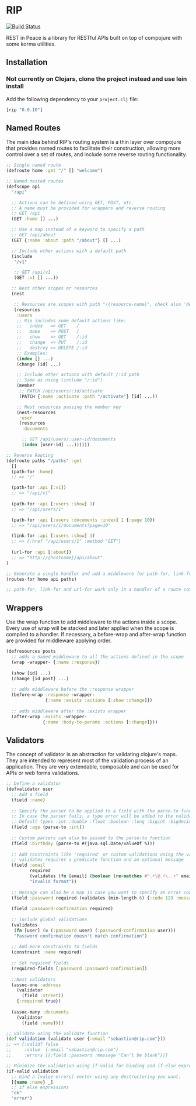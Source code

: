 RIP
===
[![Build Status](https://travis-ci.org/sebastiansen/rip.png?branch=master)](https://travis-ci.org/sebastiansen/rip)

REST in Peace is a library for RESTful APIs built on top of compojure with some korma utilities.

## Installation
### Not currently on Clojars, clone the project instead and use lein install
Add the following dependency to your `project.clj` file:

```clj
[rip "0.0.10"]
```

## Named Routes
The main idea behind RIP's routing system is a thin layer over compojure that provides named routes to facilitate their construction, allowing more control over a set of routes, 
and include some reverse routing functionality.
```clojure
;; Single named route
(defroute home :get "/" [] "welcome")

;; Named nested routes
(defscope api
  "/api"

  ;; Actions can be defined using GET, POST, etc.
  ;; A name must be provided for wrappers and reverse routing
  ;; GET /api
  (GET :home [] ...)

  ;; Use a map instead of a keyword to specify a path
  ;; GET /api/about
  (GET {:name :about :path "/about"} [] ...)

  ;; Include other actions with a default path
  (include
   "/v1"

   ;; GET /api/v1
   (GET :v1 [] ...))

  ;; Nest other scopes or resources
  (nest

   ;; Resources are scopes with path "/{resource-name}", check also 'defresource'
   (resources
    :users
    ;; Rip includes some default actions like:
    ;;   index   => GET    /
    ;;   make    => POST   /
    ;;   show    => GET    /:id
    ;;   change  => PUT    /:id
    ;;   destroy => DELETE /:id
    ;; Examples:
    (index [] ...)
    (change [id] ...)

    ;; Include other actions with default /:id path
    ;; Same as using (include "/:id")
    (member
     ;; PATCH /api/users/:id/activate
     (PATCH {:name :activate :path "/activate"} [id] ...))

    ;; Nest resources passing the member key
    (nest-resources
     :user
     (resources
      :documents

      ;; GET /api/users/:user-id/documents
      (index [user-id] ...))))))

;; Reverse Routing
(defroute paths "/paths" :get
  []
  (path-for :home)
  ;; => "/"

  (path-for :api [:v1])
  ;; => "/api/v1"
  
  (path-for :api [:users :show] 1)
  ;; => "/api/users/1"

  (path-for :api [:users :documents :index] 1 {:page 10})
  ;; => "/api/users/1/documents?page=10"

  (link-for :api [:users :show] 1)
  ;; => {:href "/api/users/1" :method "GET"}
  
  (url-for :api [:about])
  ;; => "http://{hostname}/api/about"
)

;; Generate a single handler and add a middleware for path-for, link-for and url-for usage.
(routes-for home api paths)

;; path-for, link-for and url-for work only in a handler of a route compiled using routes-for.
```
## Wrappers
Use the wrap function to add middleware to the actions inside a scope. Every use of wrap will be stacked and later applied when the scope is compiled to a handler. 
If necessary, a before-wrap and after-wrap function are provided for middleware applying order.
```clojure
(defresources posts
  ;; adds a named middleware to all the actions defined in the scope
  (wrap -wrapper- {:name :response})
  
  (show [id] ...)
  (change [id post] ...)
  
  ;; adds middleware before the :response wrapper
  (before-wrap :response -wrapper-
               {:name :exists :actions [:show :change]})
               
  ;; adds middleware after the :exists wrapper
  (after-wrap :exists -wrapper-
              {:name :body-to-params :actions [:change]}))
```
## Validators
The concept of validator is an abstraction for validating clojure's maps. They are intended to represent most of the validation process of an application. 
They are very extendable, composable and can be used for APIs or web forms validations.
```clojure
;; Define a validator
(defvalidator user
  ;; Add a field
  (field :name)
  
  ;; Specify the parser to be applied to a field with the parse-to function.
  ;; In case the parser fails, a type error will be added to the validation.
  ;; Default types :int :double :float :boolean :long :bigint :bigdecimal :uuid
  (field :age (parse-to :int))
  
  ;; Custom parsers can also be passed to the parse-to function
  (field :birthday (parse-to #(java.sql.Date/valueOf %)))
  
  ;; Add constraints like 'required' or custom validations using the validates function
  ;; validates requires a predicate function and an optional message
  (field :email 
         required 
         (validates (fn [email] (boolean (re-matches #".+\@.+\..+" email)))
         "invalid format"))
  
  ;; Message can also be a map in case you want to specify an error code for your API
  (field :password required (validates (min-length 6) {:code 123 :message "too short"}))  
  
  (field :password-confirmation required)
  
  ;; Include global validations
  (validates
   (fn [user] (= (:password user) (:password-confirmation user)))
   "Password confirmation doesn't match confirmation")
  
  ;; Add more constraints to fields
  (constraint :name required)
  
  ;; Set required fields
  (required-fields [:password :password-confirmation])
  
  ;;Nest validators
  (assoc-one :address
    (validator 
      (field :street))
    {:required true})
    
  (assoc-many :documents
    (validator
      (field :name))))

;; Validate using the validate function
(def validation (validate user {:email "sebastian@rip.com"}))
;; => {:valid? false 
;;     :value  {:email "sebastian@rip.com"} 
;;     :errors [{:field :password :message "Can't be blank"}]}

;; Minimize the validation using if-valid for binding and if-else expressions
(if-valid validation
  ;; bind a [value errors] vector using any destructuring you want.
  [{name :name} _]
  ;; if else expressions
  "ok"
  "error")
```
